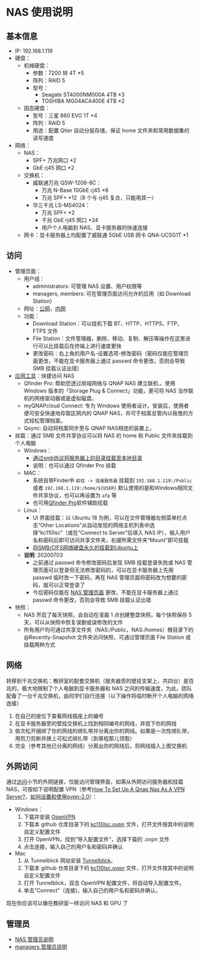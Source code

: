 # NAS 使用说明


## 基本信息

* IP: 192.168.1.119
* 硬盘：
    * 机械硬盘：
        * 参数：7200 转 4T *5
        * 阵列：RAID 5
        * 型号：
            * Seagate ST4000NM000A 4TB *3
            * TOSHIBA MG04ACA400E 4TB *2
    * 固态硬盘：
        * 型号：三星 860 EVO 1T *4
        * 阵列：RAID 5
        * 用途：配置 Qtier 自动分层存储，保证 home 文件夹和常用数据集的读写速度
* 网络：
    * NAS：
        * SPF+ 万兆网口 *2
        * GbE rj45 网口 *2
    * 交换机：
        * 威联通万兆 QSW-1208-8C：
            * 万兆 N-Base 10GbE rj45 *8
            * 万兆 SPF+ *12（8 个与 rj45 复合，只能用其一）
        * 华三千兆 LS-MS4024：
            * 万兆 SPF+ *2
            * 千兆 GbE rj45 网口 *24
            * 用户个人电脑到 NAS、显卡服务器的快速连接
    * 网卡：显卡服务器上均配置了威联通 5GbE USB 网卡 QNA-UC5G1T *1


## 访问

* 管理页面：
    * 用户组：
        * administrators: 可管理 NAS 设置、用户权限等
        * managers, members: 可在管理页面访问允许的应用（如 Download Station）
    * 网址：[公网](https://kc110lsc.myqnapcloud.cn:5001/cgi-bin/)，[内网](https://192.168.1.119:5001/cgi-bin/)
    * 功能：
        * Download Station：可以挂机下载 BT、HTTP、HTTPS、FTP、FTPS 文件
        * File Station：文件管理器，删除、移动、复制、解压等操作在这里进行可以比挂载后在终端上进行速度更快
        * 更改密码：右上角的用户名-设置选项-修改密码（密码仅能在管理页面更改，不能在显卡服务器上通过 passwd 命令更改，否则会导致 SMB 挂载认证出错）
* [应用工具](https://www.qnap.com/zh-cn/utilities/essentials)：快捷访问 NAS
    * Qfinder Pro: 帮助您透过局域网络与 QNAP NAS 建立联机.。使用Windows 版本的「Storage Plug & Connect」功能，更可将 NAS 当作联机的网络驱动器或是虚拟磁盘。
	* myQNAPcloud Connect: 专为 Windows 使用者设计。安装后，使用者便可安全快速地存取区网内的 QNAP NAS，并可于档案总管内以拖曳的方式轻松管理档案。
    * Qsync: 自动将档案同步至与 QNAP NAS相连的装置上。
* 挂载：通过 SMB 文件共享协议可以将 NAS 的 home 和 Public 文件夹挂载到个人电脑
    * Windows：
        * [通过smb协议将服务器上的目录挂载至本地目录](https://www.qiansw.com/through-the-smb-protocol-on-the-server-directory-to-mount-a-local-directory.html)
        * 说明：也可以通过 Qfinder Pro 挂载
    * MAC：
        * 系统自带Finder中 `前往 -> 连接服务器` 挂载到 `192.168.1.119:/Public` 或者 `192.168.1.119:/home/${USER}` 默认使用的是和Windows相同文件共享协议，也可以再设置为 `afp` 等
        * 也可用[Qfinder Pro](https://www.qnap.com/zh-cn/how-to/tutorial/article/%E5%B0%86%E5%85%B1%E4%BA%AB%E6%96%87%E4%BB%B6%E5%A4%B9%E6%8C%82%E8%BD%BD%E5%88%B0-mac-%E8%AE%A1%E7%AE%97%E6%9C%BA/)软件辅助挂载
    * Linux：
        * UI 界面挂载：以 Ubuntu 18 为例，可以在文件管理器左侧菜单栏点击“Other Locations”从自动发现的网络主机列表中选择“kc110lsc”（或在“Connect to Server”后填入 NAS IP），输入用户名和密码后即可访问共享文件夹，右键所需文件夹“Mount”即可挂载
        * [将SMB/CIFS网络硬盘永久的挂载到Ubuntu上](https://www.jianshu.com/p/4ec8ad9b9820)
    * **说明**: 20200703
        * 之前通过 passwd 命令修改密码后发现 SMB 挂载登录失败或 NAS 管理页面可以登录但无法修改密码的，可以在显卡服务器上先用 passwd 临时改一下密码，再在 NAS 管理页面将密码改为想要的密码，就可以正常登录了
        * 今后密码仅能在 [NAS 管理页面](https://192.168.1.119:5001/cgi-bin/) 更改，不能在显卡服务器上通过 passwd 命令更改，否则会导致 SMB 挂载认证出错
* 快照：
    * NAS 开启了每天快照，会自动在凌晨 1 点创建整盘快照，每个快照保存 5 天，可以从快照中恢复误删或误修改的文件
    * 所有用户均可通过共享文件夹（NAS:/Public，NAS:/homes）根目录下的 @Recently-Snapshot 文件夹访问快照，可通过管理页面 File Station 或挂载两种方式


## 网络

转移到千兆交换机：教研室的配套交换机（服务器旁的壁挂支架上，共四台）是百兆的，极大地限制了个人电脑到显卡服务器和 NAS 之间的传输速度，为此，团队配备了一台千兆交换机，由同学们自行连接（以下操作将临时断开个人电脑的网络连接）
1. 在自己的座位下查看网线插座上的编号
1. 在显卡服务器旁的壁挂交换机上找到相同编号的网线，并拔下你的网线
1. 依次松开捆绑了你的网线的绑扎带并分离出你的网线。如果是一次性绑扎带，用剪刀剪断并换上可松式绑扎带（到章程那儿领取）
1. 完全（参考其他已分离的网线）分离出你的网线后，将网线插入上图交换机


## 外网访问

通过[访问](#访问)小节的外网链接，仅能访问管理界面，如需从外网访问服务器和挂载 NAS，可按如下说明配置 VPN（参考[How To Set Up A Qnap Nas As A VPN Server?](http://qnapsupport.net/how-to-set-up-a-qnap-nas-as-a-vpn-server/)，[如何设置和使用qvpn-2.0](https://www.qnap.com.cn/zh-cn/how-to/tutorial/article/如何设置和使用-qvpn-2-0/)）：
* Windows：
    1. 下载并安装 [OpenVPN](https://openvpn.net/community-downloads/)
    1. 下载本 github 仓库目录下的 [kc110lsc.ovpn](kc110lsc.ovpn) 文件，打开文件按其中的说明自定义配置文件
    1. 打开 OpenVPN，找到“导入配置文件”，选择下载的 .ovpn 文件
    1. 点击连接，输入自己的用户名和密码并确认
* Mac
    1. 从 Tunnelblick 网站安装 [Tunnelblick](https://tunnelblick.net/downloads.html)。
    1. 下载本 github 仓库目录下的 [kc110lsc.ovpn](kc110lsc.ovpn) 文件，打开文件按其中的说明自定义配置文件
    1. 打开 Tunnelblick，双击 OpenVPN 配置文件，将自动导入配置文件。
    1. 单击“Connect”（连接)，输入自己的用户名和密码并确认。

现在你应该可以像在教研室一样访问 NAS 和 GPU 了


## 管理员

* [NAS 管理员说明](README_admin.md)
* [managers 管理员说明](README_managers.md)
